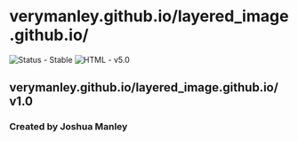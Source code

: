 # verymanley.github.io/layered_image.github.io/

![Status - Stable](https://img.shields.io/badge/Status-Stable-blue.svg)
![HTML - v5.0](https://img.shields.io/badge/html-v5.0-blue.svg)

## verymanley.github.io/layered_image.github.io/ v1.0

### Created by Joshua Manley
